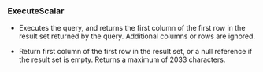 <h3>ExecuteScalar</h3>

- Executes the query, and returns the first column of the first row in the result set returned by the query. Additional columns or rows are ignored.

- Return  first column of the first row in the result set, or a null reference if the result set is empty. Returns a maximum of 2033 characters.
